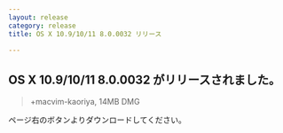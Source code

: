 ```yaml
---
layout: release
category: release
title: OS X 10.9/10/11 8.0.0032 リリース

---
```

## OS X 10.9/10/11 8.0.0032 がリリースされました。

> +macvim-kaoriya, 14MB DMG

ページ右のボタンよりダウンロードしてください。
